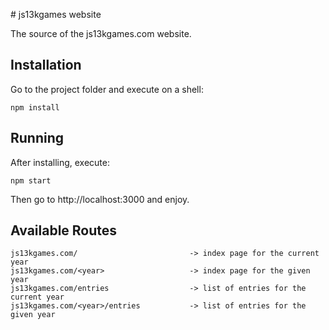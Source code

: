 # js13kgames website

The source of the js13kgames.com website.

## Installation

Go to the project folder and execute on a shell:

```
npm install
```

## Running

After installing, execute:

```
npm start
```

Then go to http://localhost:3000 and enjoy.

## Available Routes

```
js13kgames.com/                         -> index page for the current year
js13kgames.com/<year>                   -> index page for the given year
js13kgames.com/entries                  -> list of entries for the current year
js13kgames.com/<year>/entries           -> list of entries for the given year
```
